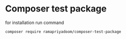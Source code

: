 # Composer test package

for installation run command
```
composer require ramapriyadoom/composer-test-package
```